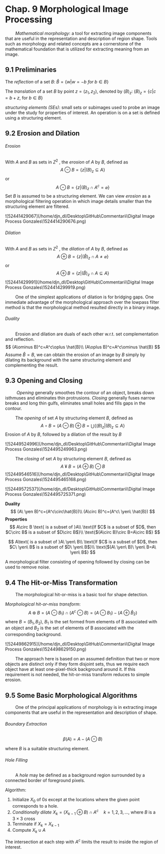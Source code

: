 # Chap. 9 Morphological Image Processing

$\quad\quad$_Mathematical morphology_: a tool for extracting image components that are useful in the representation and description of region shape. Tools such as morphology and related concepts are a cornerstone of the mathematical foundation that is utilized for extracting meaning from an image.

## 9.1 Preliminaries

The _reflection_ of a set $B$: $\hat{B}=\{w|w=-b\ for\ b\in B\}$

The _translation_ of a set $B$ by point $z=(z_1,z_2)$, denoted by $(B)_z$: $(B)_z=\{c|c=b+z,\ \text{for}\ b\in B\}$

_structuring elements (SEs)_: small sets or subimages used to probe an image under the study for properties of interest. An operation is on a set is defined using a structuring element.

## 9.2 Erosion and Dilation

###### Erosion

With $A$ and $B$ as sets in $Z^2$ , the _erosion_ of $A$ by $B$, defined as
$$
A\ominus B=\{z|(B)_z\subseteq A\}
$$
or
$$
A\ominus B=\{z|(B)_z\cap A^c=\varnothing \}
$$
Set $B$ is assumed to be a structuring element. We can view _erosion_ as a morphological filtering operation in which image details smaller than the structuring element are filtered.

![52441429067](/home/djn_dl/Desktop\GitHub\Commentarii\Digital Image Process Gonzales\1524414290676.png)

###### Dilation

With $A$ and $B$ as sets in $Z^2$ , the _dilation_ of $A$ by $B$, defined as
$$
A\oplus B=\{z|(\hat{B})_z\cap A\neq\varnothing\}
$$
or
$$
A\oplus B=\{z|(\hat{B})_z\cap A\subseteq A \}
$$
![52441429991](/home/djn_dl/Desktop\GitHub\Commentarii\Digital Image Process Gonzales\1524414299919.png)

$\quad\quad$One of the simplest applications of dilation is for bridging gaps. One immediate advantage of the morphological approach over the lowpass filter method is that the morphological method resulted directly in a binary image.

###### Duality

$\quad\quad$Erosion and dilation are duals of each other w.r.t. set complementation and reflection.
$$
(A\ominus B)^c=A^c\oplus \hat{B}\\
(A\oplus B)^c=A^c\ominus \hat{B}
$$
Assume $\hat{B}=B$, we can obtain the erosion of an image by $B$ simply by dilating its background with the same structuring element and complementing the result.

## 9.3  Opening and Closing

$\quad\quad$ _Opening_ generally smoothes the contour of an object, breaks down isthmuses and eliminates thin protrusions. _Closing_ generally fuses narrow breaks and long thin gulfs, eliminates small holes and fills gaps in the contour.

$\quad\quad$The _opening_ of set $A$ by structuring element _B_, defined as
$$
A\circ B=(A\ominus B)\oplus B=\bigcup\{(B)_z|(B)_z\subseteq A\}
$$
Erosion of $A$ by $B$, followed by a dilation of the result by $B$

![52449524996](/home/djn_dl/Desktop\GitHub\Commentarii\Digital Image Process Gonzales\1524495249963.png)

$\quad\quad$The _closing_ of set $A$ by structuring element $B$, defined as 
$$
A\ \yen\ B=(A\oplus B)\ominus B
$$
![52449546516](/home/djn_dl/Desktop\GitHub\Commentarii\Digital Image Process Gonzales\1524495465168.png)

![52449572537](/home/djn_dl/Desktop\GitHub\Commentarii\Digital Image Process Gonzales\1524495725371.png)

__Duality__
$$
(A\ \yen B)^c=(A^c\circ\hat{B})\\
(A\circ B)^c=(A^c\ \yen\ \hat{B})
$$
__Properties__
$$
A\circ B \text{ is a subset of }A\\
\text{If $C$ is a subset of $D$, then $C\circ B$ is a subset of $D\circ B$}\\
\text{$(A\circ B)\circ B=A\circ B$}
$$

$$
A\text{ is a subset of }A\ \yen\ B\\
\text{If $C$ is a subset of $D$, then $C\ \yen\ B$ is a subset of $D\ \yen\ B$}\\
\text{$(A\ \yen\ B)\ \yen\ B=A\ \yen\  B$}
$$

A morphological filter consisting of opening followed by closing can be used to remove noise.

## 9.4 The Hit-or-Miss Transformation

$\quad\quad$The morphological hit-or-miss is a basic tool for shape detection.

_Morphological hit-or-miss transform_: 
$$
A\circledast B=(A\ominus B_1)\cap(A^c\ominus B)=(A\ominus B_1)-(A\oplus\hat{B}_2)
$$
where $B=(B_1, B_2)$, $B_1$ is the set formed from elements of B associated with an object and $B_2$ is the set of elements of B associated with the corresponding background.

![52449862915](/home/djn_dl/Desktop\GitHub\Commentarii\Digital Image Process Gonzales\1524498629150.png)

$\quad\quad$The approach here is based on an assumed definition that two or more objects are distinct only if they form disjoint sets, thus we require each object have at least one-pixel-thick background around it. If this requirement is not needed, the hit-or-miss transform reduces to simple erosion.

## 9.5 Some Basic Morphological Algorithms

$\quad\quad$One of the principal applications of morphology is in extracting image components that are useful in the representation and description of shape.

###### Boundary Extraction

$$
\beta(A)=A-(A\ominus B)
$$

where $B$ is a suitable structuring element.

###### Hole Filling

$\quad\quad$A _hole_ may be defined as a background region surrounded by a connected border of foreground pixels.

Algorithm:   

1. Initialize $X_0$ of $0s$ except at the locations where the given point corresponds to a hole.
2. _Conditionally dilate_ $X_k=(X_{k-1}\oplus B)\cap A^c \quad k=1,2,3,...$, where $B$ is a $3\times 3$ cross
3. Terminate if $X_k=X_{k-1}$ 
4. Compute $X_k\cup A$

The intersection at each step with $A^c$ limits the result to inside the region of interest.